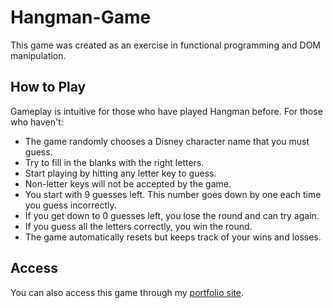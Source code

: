 # Hangman-Game

This game was created as an exercise in functional programming and DOM manipulation.

## How to Play

Gameplay is intuitive for those who have played Hangman before. For those who haven't:

- The game randomly chooses a Disney character name that you must guess.
- Try to fill in the blanks with the right letters.
- Start playing by hitting any letter key to guess.
- Non-letter keys will not be accepted by the game.
- You start with 9 guesses left. This number goes down by one each time you guess incorrectly.
- If you get down to 0 guesses left, you lose the round and can try again.
- If you guess all the letters correctly, you win the round.
- The game automatically resets but keeps track of your wins and losses.

## Access

You can also access this game through my [portfolio site](https://jkhwu.github.io/Responsive-Portfolio/portfolio.html).
